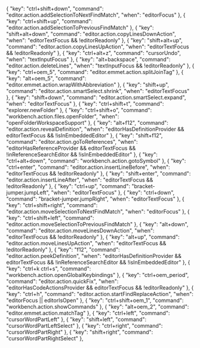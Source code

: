 {
  "key": "ctrl+shift+down",
  "command": "editor.action.addSelectionToNextFindMatch",
  "when": "editorFocus"
},
{
  "key": "ctrl+shift+up",
  "command": "editor.action.addSelectionToPreviousFindMatch"
},
{
  "key": "shift+alt+down",
  "command": "editor.action.copyLinesDownAction",
  "when": "editorTextFocus && !editorReadonly"
},
{
  "key": "shift+alt+up",
  "command": "editor.action.copyLinesUpAction",
  "when": "editorTextFocus && !editorReadonly"
},
{
  "key": "ctrl+alt+z",
  "command": "cursorUndo",
  "when": "textInputFocus"
},
{
  "key": "alt+backspace",
  "command": "editor.action.deleteLines",
  "when": "textInputFocus && !editorReadonly"
},
{
  "key": "ctrl+oem_5",
  "command": "editor.emmet.action.splitJoinTag"
},
{
  "key": "alt+oem_5",
  "command": "editor.emmet.action.wrapWithAbbreviation"
},
{
  "key": "shift+up",
  "command": "editor.action.smartSelect.shrink",
  "when": "editorTextFocus"
},
{
  "key": "shift+down",
  "command": "editor.action.smartSelect.expand",
  "when": "editorTextFocus"
},
{
  "key": "ctrl+shift+t",
  "command": "explorer.newFolder"
},
{
  "key": "ctrl+shift+o",
  "command": "workbench.action.files.openFolder",
  "when": "openFolderWorkspaceSupport"
},
{
  "key": "alt+f12",
  "command": "editor.action.revealDefinition",
  "when": "editorHasDefinitionProvider && editorTextFocus && !isInEmbeddedEditor"
},
{
  "key": "shift+f12",
  "command": "editor.action.goToReferences",
  "when": "editorHasReferenceProvider && editorTextFocus && !inReferenceSearchEditor && !isInEmbeddedEditor"
},
{
  "key": "ctrl+alt+down",
  "command": "workbench.action.gotoSymbol"
},
{
  "key": "ctrl+enter",
  "command": "editor.action.insertLineBefore",
  "when": "editorTextFocus && !editorReadonly"
},
{
  "key": "shift+enter",
  "command": "editor.action.insertLineAfter",
  "when": "editorTextFocus && !editorReadonly"
},
{
  "key": "ctrl+up",
  "command": "bracket-jumper.jumpLeft",
  "when": "editorTextFocus"
},
{
  "key": "ctrl+down",
  "command": "bracket-jumper.jumpRight",
  "when": "editorTextFocus"
},
{
  "key": "ctrl+shift+right",
  "command": "editor.action.moveSelectionToNextFindMatch",
  "when": "editorFocus"
},
{
  "key": "ctrl+shift+left",
  "command": "editor.action.moveSelectionToPreviousFindMatch"
},
{
  "key": "alt+down",
  "command": "editor.action.moveLinesDownAction",
  "when": "editorTextFocus && !editorReadonly"
},
{
  "key": "alt+up",
  "command": "editor.action.moveLinesUpAction",
  "when": "editorTextFocus && !editorReadonly"
},
{
  "key": "f12",
  "command": "editor.action.peekDefinition",
  "when": "editorHasDefinitionProvider && editorTextFocus && !inReferenceSearchEditor && !isInEmbeddedEditor"
},
{
  "key": "ctrl+k ctrl+s",
  "command": "workbench.action.openGlobalKeybindings"
},
{
  "key": "ctrl+oem_period",
  "command": "editor.action.quickFix",
  "when": "editorHasCodeActionsProvider && editorTextFocus && !editorReadonly"
},
{
  "key": "ctrl+h",
  "command": "editor.action.startFindReplaceAction",
  "when": "editorFocus || editorIsOpen"
},
{
  "key": "ctrl+shift+oem_1",
  "command": "workbench.action.showCommands"
},
{
  "key": "alt+oem_2",
  "command": "editor.emmet.action.matchTag"
},
{
  "key": "ctrl+left",
  "command": "cursorWordPartLeft"
},
{
  "key": "shift+left",
  "command": "cursorWordPartLeftSelect"
},
{
  "key": "ctrl+right",
  "command": "cursorWordPartRight"
},
{
  "key": "shift+right",
  "command": "cursorWordPartRightSelect"
},

